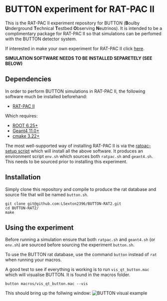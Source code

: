 # BUTTON experiment for RAT-PAC II 

This is the RAT-PAC II experiment repository for BUTTON (**B**oulby **U**nderground **T**echnical **T**estbed **O**bserving **N**eutrinos). It is intended to be a complimentary package for RAT-PAC II so that simulations can be perfomed with the BUTTON detector system. 

If interested in make your own experiment for RAT-PAC II click [here](https://github.com/rat-pac/RatpacExperiment).

**SIMULATION SOFTWARE NEEDS TO BE INSTALLED SEPARETELY (SEE BELOW)**

## Dependencies

In order to perform BUTTON simulations in RAT-PAC II, the following software much be installed beforehand:
- [RAT-PAC II](https://github.com/rat-pac/ratpac-two)

Which requires:
- [ROOT 6.25+](https://root.cern.ch)
- [Geant4 11.0+](https://geant4.web.cern.ch/)
- [cmake 3.22+](https://cmake.org/)

The most well-supported way of installing RAT-PAC II is via the [ratpac-setup script](https://github.com/rat-pac/ratpac-setup) which will install all the above software. It produces an environment script `env.sh` which sources both `ratpac.sh` and `geant4.sh`. This needs to be sourced prior to installing this experiment.

## Installation

Simply clone this repository and compile to produce the rat database and source file that will be named `button.sh`.

```
git clone git@github.com:LSexton2396/BUTTON-RAT2.git
cd BUTTON-RAT2/
make
```

## Using the experiment

Before running a simulation ensure that both `ratpac.sh` and `geant4.sh` (or `env.sh`) are sourced before sourcing the experiment `button.sh`.

To use the BUTTON rat database, use the command `button` instead of `rat` when running your macros.

A good test to see if everything is working is to run `vis_qt_button.mac` which will visualise BUTTON. It is found in the macros folder.

```
button macros/vis_qt_button.mac --vis
```

This should bring up the follwing window:
![BUTTON visual example](https://github.com/LSexton2396/BUTTONexperiment/blob/main/BUTTON_visual_example.png)





